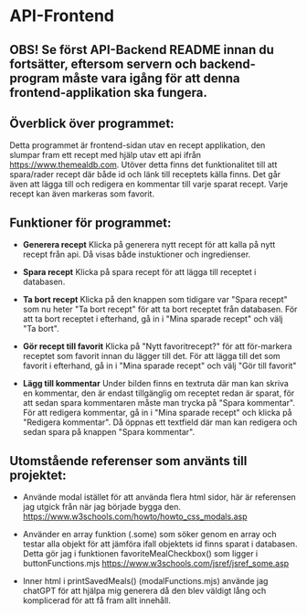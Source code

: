 # API-Frontend

## OBS! Se först API-Backend README innan du fortsätter, eftersom servern och backend-program måste vara igång för att denna frontend-applikation ska fungera.

## Överblick över programmet:

Detta programmet är frontend-sidan utav en recept applikation, den slumpar fram ett recept med hjälp utav ett api ifrån https://www.themealdb.com.
Utöver detta finns det funktionalitet till att spara/rader recept där både id och länk till receptets källa finns. Det går även att lägga till och redigera en kommentar till varje sparat recept. Varje recept kan även markeras som favorit.

## Funktioner för programmet:

- **Generera recept** Klicka på generera nytt recept för att kalla på nytt recept från api. Då visas både instuktioner och ingredienser.

- **Spara recept** Klicka på spara recept för att lägga till receptet i databasen.

- **Ta bort recept** Klicka på den knappen som tidigare var "Spara recept" som nu heter "Ta bort recept" för att ta bort receptet från databasen.
  För att ta bort receptet i efterhand, gå in i "Mina sparade recept" och välj "Ta bort".

- **Gör recept till favorit** Klicka på "Nytt favoritrecept?" för att för-markera receptet som favorit innan du lägger till det.
  För att lägga till det som favorit i efterhand, gå in i "Mina sparade recept" och välj "Gör till favorit"

- **Lägg till kommentar** Under bilden finns en textruta där man kan skriva en kommentar, den är endast tillgänglig om receptet redan är sparat, för att sedan spara kommentaren måste man trycka på "Spara kommentar".
  För att redigera kommentar, gå in i "Mina sparade recept" och klicka på "Redigera kommentar". Då öppnas ett textfield där man kan redigera och sedan spara på knappen "Spara kommentar".

## Utomstående referenser som använts till projektet:

- Använde modal istället för att använda flera html sidor, här är referensen jag utgick från när jag började bygga den.
  https://www.w3schools.com/howto/howto_css_modals.asp

- Använder en array funktion (.some) som söker genom en array och testar alla objekt för att jämföra ifall objektets id finns sparat i databasen. Detta gör jag i funktionen favoriteMealCheckbox() som ligger i buttonFunctions.mjs
  https://www.w3schools.com/jsref/jsref_some.asp

- Inner html i printSavedMeals() (modalFunctions.mjs) använde jag chatGPT för att hjälpa mig generera då den blev väldigt lång och komplicerad för att få fram allt innehåll.
